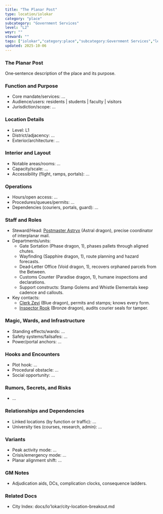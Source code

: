 ```yaml
---
title: "The Planar Post"
type: location/iolokar
category: "place"
subcategory: "Government Services"
level: "L2"
weyr: ""
steward: ""
tags: ["iolokar","category:place","subcategory:Government Services","level:L2"]
updated: 2025-10-06
---
```

### The Planar Post

One‑sentence description of the place and its purpose.

### Function and Purpose

- Core mandate/services: ...
- Audience/users: residents | students | faculty | visitors
- Jurisdiction/scope: ...

### Location Details

- Level: L1
- District/adjacency: ...
- Exterior/architecture: ...

### Interior and Layout

- Notable areas/rooms: ...
- Capacity/scale: ...
- Accessibility (flight, ramps, portals): ...

### Operations

- Hours/open access: ...
- Procedures/queues/permits: ...
- Dependencies (couriers, portals, guard): ...

### Staff and Roles

- Steward/Head: [Postmaster Astryx](../People/postmaster-astryx.md) (Astral dragon), precise coordinator of interplanar mail.
- Departments/units:
  - Gate Sortation (Phase dragon, 1), phases pallets through aligned chutes.
  - Wayfinding (Sapphire dragon, 1), route planning and hazard forecasts.
  - Dead‑Letter Office (Void dragon, 1), recovers orphaned parcels from the Between.
  - Customs Counter (Paradise dragon, 1), humane inspections and declarations.
  - Support constructs: Stamp Golems and Whistle Elementals keep cadence and callouts.
- Key contacts:
  - [Clerk Zevi](../People/clerk-zevi.md) (Blue dragon), permits and stamps; knows every form.
  - [Inspector Rook](../People/inspector-rook.md) (Bronze dragon), audits courier seals for tamper.

### Magic, Wards, and Infrastructure

- Standing effects/wards: ...
- Safety systems/failsafes: ...
- Power/portal anchors: ...

### Hooks and Encounters

- Plot hook: ...
- Procedural obstacle: ...
- Social opportunity: ...

### Rumors, Secrets, and Risks

- ...

### Relationships and Dependencies

- Linked locations (by function or traffic): ...
- University ties (courses, research, admin): ...

### Variants

- Peak activity mode: ...
- Crisis/emergency mode: ...
- Planar alignment shift: ...

### GM Notes

- Adjudication aids, DCs, complication clocks, consequence ladders.

### Related Docs

- City Index: docs/Io'lokar/city-location-breakout.md
